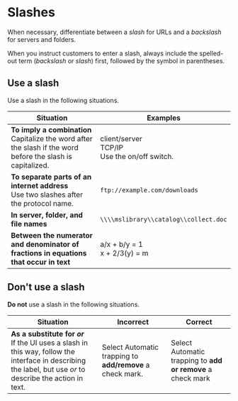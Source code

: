 # Slashes

When necessary, differentiate between a *slash* for URLs and a *backslash* for servers and folders.

When you instruct customers to enter a slash, always include the spelled-out term (*backslash* or *slash*) first, followed by the symbol in parentheses.

## Use a slash

Use a slash in the following situations.

| Situation | Examples |
|-----------|----------|
| **To imply a combination**</br> Capitalize the word after the slash if the word before the slash is capitalized. | client/server</br> TCP/IP</br> Use the on/off switch. |
| **To separate parts of an internet address**</br> Use two slashes after the protocol name. | `ftp://example.com/downloads` |
| **In server, folder, and file names** | `\\\\mslibrary\\catalog\\collect.doc` |
| **Between the numerator and denominator of fractions in equations that occur in text** | a/x + b/y = 1</br>x + 2/3(y) = m |

## Don't use a slash

**Do not** use a slash in the following situations.

| Situation | Incorrect | Correct  |
|-----------|-----------|----------|
| **As a substitute for *or***</br> If the UI uses a slash in this way, follow the interface in describing the label, but use *or* to describe the action in text. | Select Automatic trapping to **add/remove** a check mark. | Select Automatic trapping to **add or remove** a check mark ||
